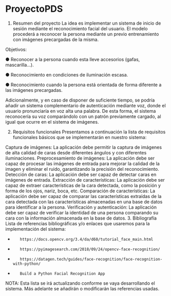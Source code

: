 # ProyectoPDS

1.    Resumen del proyecto
La idea es implementar un sistema de inicio de sesión mediante el reconocimiento facial del usuario. El modelo procederá a reconocer la persona mediante un previo entrenamiento con imágenes precargadas de la misma.

 Objetivos:

●      Reconocer a la persona cuando esta lleve accesorios (gafas, mascarilla…).

●      Reconocimiento en condiciones de iluminación escasa. 

●      Reconocimiento cuando la persona está orientada de forma diferente a las imágenes precargadas.

Adicionalmente, y en caso de disponer de suficiente tiempo, se podría añadir un sistema complementario de autenticación mediante voz, donde el usuario pronunciaría en voz alta una palabra. De esta forma, el sistema reconocería su voz comparándolo con un patrón previamente cargado, al igual que ocurre en el sistema de imágenes.


2.    Requisitos funcionales
            Presentamos a continuación la lista de requisitos funcionales básicos que se implementarán en nuestro sistema:

Captura de imágenes: La aplicación debe permitir la captura de imágenes de alta calidad de caras desde diferentes ángulos y con diferentes iluminaciones.
Preprocesamiento de imágenes: La aplicación debe ser capaz de procesar las imágenes de entrada para mejorar la calidad de la imagen y eliminar el ruido, garantizando la precisión del reconocimiento.
Detección de caras: La aplicación debe ser capaz de detectar caras en imágenes de entrada.
Extracción de características: La aplicación debe ser capaz de extraer características de la cara detectada, como la posición y forma de los ojos, nariz, boca, etc.
Comparación de características: La aplicación debe ser capaz de comparar las características extraídas de la cara detectada con las características almacenadas en una base de datos para identificar a la persona.
Verificación y autenticación: La aplicación debe ser capaz de verificar la identidad de una persona comparando su cara con la información almacenada en la base de datos.
3.    Bibliografía
Lista de referencias bibliográficas y/o enlaces que usaremos para la implementación del sistema:

-        https://docs.opencv.org/3.4/da/d60/tutorial_face_main.html

-        https://pyimagesearch.com/2018/09/24/opencv-face-recognition/

-        https://datagen.tech/guides/face-recognition/face-recognition-with-python/

-        Build a Python Facial Recognition App

 

NOTA: Esta lista se irá actualizando conforme se vaya desarrollando el sistema. Más adelante se añadirán o modificarán las referencias usadas.
